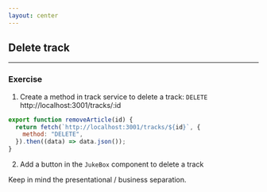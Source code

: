 ```yaml
---
layout: center
---
```


## Delete track

<Toc maxDepth="2" mode="onlySiblings"/>

---

### Exercise

1. Create a method in track service to delete a track: `DELETE` http://localhost:3001/tracks/:id

```jsx
export function removeArticle(id) {
  return fetch(`http://localhost:3001/tracks/${id}`, {
    method: "DELETE",
  }).then((data) => data.json());
}
```

2. Add a button in the `JukeBox` component to delete a track

<alert>Keep in mind the presentational / business separation.</alert>
